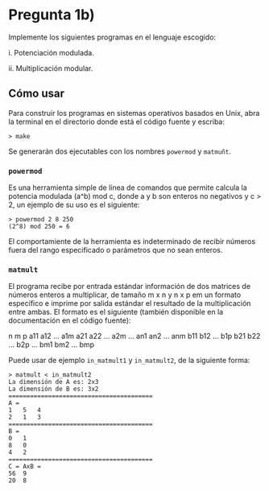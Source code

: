 # Pregunta 1b)

Implemente los siguientes programas en el lenguaje escogido:

i. Potenciación modulada.

ii. Multiplicación modular.

## Cómo usar

Para construir los programas en sistemas operativos basados en Unix, abra la terminal en el directorio donde está el código fuente y escriba:

```
> make
```

Se generarán dos ejecutables con los nombres `powermod` y `matmuñt`.

### `powermod`

Es una herramienta simple de línea de comandos que permite calcula la potencia modulada (a^b) mod c, donde a y b son enteros no negativos y c > 2, un ejemplo de su uso es el siguiente:


```
> powermod 2 8 250
(2^8) mod 250 = 6
```

El comportamiente de la herramienta es indeterminado de recibir números fuera del rango especificado o parámetros que no sean enteros.

### `matmult`

El programa recibe por entrada estándar información de dos matrices de números enteros a multiplicar, de tamaño m x n y n x p em un formato específico e imprime por salida estándar el resultado de la multiplicación entre ambas. El formato es el siguiente (también disponible en la documentación en el código fuente):

n m p
a11 a12 ... a1m
a21 a22 ... a2m
...
an1 an2 ... anm
b11 b12 ... b1p
b21 b22 ... b2p
...
bm1 bm2 ... bmp

Puede usar de ejemplo `in_matmult1` y  `in_matmult2`, de la siguiente forma:
```
> matmult < in_matmult2
La dimensión de A es: 2x3
La dimensión de B es: 3x2
========================================
A =
1	5	4	
2	1	3	
========================================
B =
0	1	
8	0	
4	2	
========================================
C = AxB =
56	9	
20	8	
```
